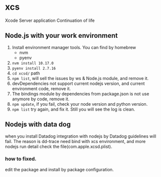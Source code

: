 # xcs

Xcode Server application Continuation of life

## Node.js with your work environment

1. Install environment manager tools. You can find by homebrew
    * nvm
    * pyenv
2. `nvm install 10.17.0`
3. `pyenv install 2.7.16`
4. `cd xcsd/` path
5. `npm list`, will sell the issues by ws & Node.js module, and remove it.
6. devDependencies not support current nodejs version, and current environment code, remove it.
7. The bindings module by dependencies from package.json is not use anymore by code, remove it.
8. `npm update`, if you fail, check your node version and python version.
9. `npm list` try again, and fix it. Still you will see the log is clean.

## Nodejs with data dog 

when you install Datadog integration with nodejs by Datadog guidelines will fail.
The reason is dd-trace need bind with xcs environment, and more nodejs run detail check the file(com.apple.xcsd.plist).


### how to fixed.
edit the package and install by package configuration.
